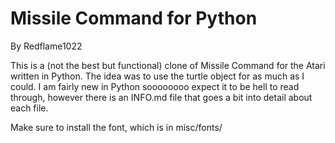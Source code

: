 Missile Command for Python
==========================
By Redflame1022

This is a (not the best but functional) clone of Missile Command for the Atari written in Python.
The idea was to use the turtle object for as much as I could. I am fairly new in Python soooooooo expect it to be hell to read through, however there is an INFO.md 
file that goes a bit into detail about each file. 

Make sure to install the font, which is in misc/fonts/
